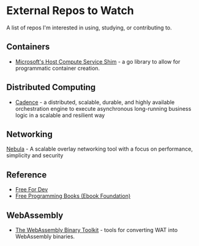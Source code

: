 # External Repos to Watch

A list of repos I'm interested in using, studying, or contributing to. 

## Containers

* [Microsoft's Host Compute Service Shim](https://github.com/microsoft/hcsshim) - a go library to allow for programmatic container creation.

## Distributed Computing

* [Cadence](https://github.com/uber/cadence) - a distributed, scalable, durable, and highly available orchestration engine to execute asynchronous long-running business logic in a scalable and resilient way

## Networking

[Nebula](https://github.com/slackhq/nebula) - A scalable overlay networking tool with a focus on performance, simplicity and security

## Reference

* [Free For Dev](https://github.com/ripienaar/free-for-dev)
* [Free Programming Books (Ebook Foundation)](https://github.com/EbookFoundation/free-programming-books)

## WebAssembly

* [The WebAssembly Binary Toolkit](https://github.com/WebAssembly/wabt) - tools for converting WAT into WebAssembly binaries.

